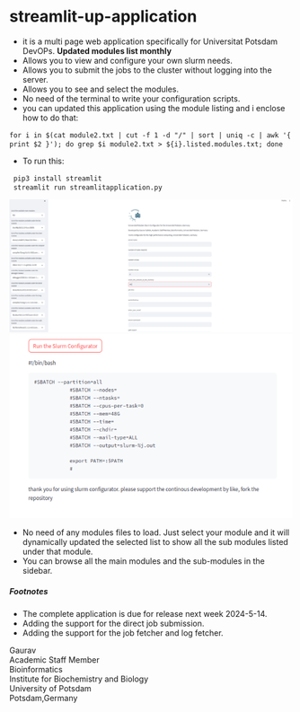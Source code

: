 # streamlit-up-application

- it is a multi page web application specifically for Universitat Potsdam DevOPs. **Updated modules list monthly**
- Allows you to view and configure your own slurm needs.
- Allows you to submit the jobs to the cluster without logging into the server.
- Allows you to see and select the modules.
- No need of the terminal to write your configuration scripts. 
- you can updated this application using the module listing and i enclose how to do that:
```
for i in $(cat module2.txt | cut -f 1 -d "/" | sort | uniq -c | awk '{ print $2 }'); do grep $i module2.txt > ${i}.listed.modules.txt; done
```
- To run this:
```
 pip3 install streamlit
 streamlit run streamlitapplication.py
```
 ![slum configurator1](https://github.com/gauravcodepro/streamlit-up-application/blob/main/slurm.png)
 ![slum configurator1](https://github.com/gauravcodepro/streamlit-up-application/blob/main/slurm1.png)

 - No need of any modules files to load. Just select your module and it will dynamically updated the selected list to show all the sub modules listed under that module.
 - You can browse all the main modules and the sub-modules in the sidebar. 
##### Footnotes
 - The complete application is due for release next week 2024-5-14. 
 - Adding the support for the direct job submission. 
 - Adding the support for the job fetcher and log fetcher. 

Gaurav  \
Academic Staff Member \
Bioinformatics \
Institute for Biochemistry and Biology \
University of Potsdam \
Potsdam,Germany
